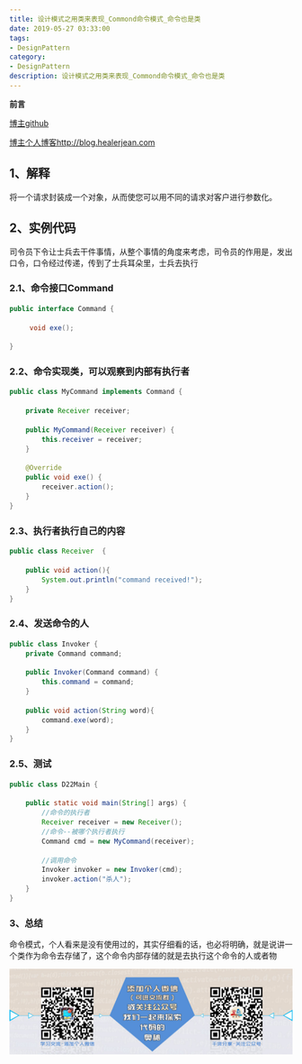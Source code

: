 ```yaml
---
title: 设计模式之用类来表现_Commond命令模式_命令也是类
date: 2019-05-27 03:33:00
tags: 
- DesignPattern
category: 
- DesignPattern
description: 设计模式之用类来表现_Commond命令模式_命令也是类
---
```


<!-- 

https://raw.githubusercontent.com/HealerJean/HealerJean.github.io/master/blogImages/
　　首行缩进

<font  clalss="healerColor" color="red" size="5" >     </font>

<font  clalss="healerSize"  size="5" >     </font>
-->




**前言**     

[博主github](https://github.com/HealerJean)     

[博主个人博客http://blog.healerjean.com](http://HealerJean.github.io)        





## 1、解释

将一个请求封装成一个对象，从而使您可以用不同的请求对客户进行参数化。



## 2、实例代码

司令员下令让士兵去干件事情，从整个事情的角度来考虑，司令员的作用是，发出口令，口令经过传递，传到了士兵耳朵里，士兵去执行   



### 2.1、命令接口Command

```java
public interface Command {

     void exe();

}
```



### 2.2、命令实现类，可以观察到内部有执行者



```java
public class MyCommand implements Command {

    private Receiver receiver;

    public MyCommand(Receiver receiver) {
        this.receiver = receiver;
    }

    @Override
    public void exe() {
        receiver.action();
    }
}

```





### 2.3、执行者执行自己的内容

```java
public class Receiver  {

    public void action(){
        System.out.println("command received!");
    }
}

```



### 2.4、发送命令的人

```java
public class Invoker {
    private Command command;

    public Invoker(Command command) {
        this.command = command;
    }

    public void action(String word){
        command.exe(word);
    }
}
```





### 2.5、测试

```java
public class D22Main {

    public static void main(String[] args) {
        //命令的执行者
        Receiver receiver = new Receiver();
        //命令--被哪个执行者执行
        Command cmd = new MyCommand(receiver);

        //调用命令
        Invoker invoker = new Invoker(cmd);
        invoker.action("杀人");
    }
}

```



### 3、总结



 命令模式，个人看来是没有使用过的，其实仔细看的话，也必将明确，就是说讲一个类作为命令去存储了，这个命令内部存储的就是去执行这个命令的人或者物      




        
        
        
![](https://raw.githubusercontent.com/HealerJean/HealerJean.github.io/master/assets/img/artical_bottom.jpg)



<!-- Gitalk 评论 start  -->

<link rel="stylesheet" href="https://unpkg.com/gitalk/dist/gitalk.css">

<script src="https://unpkg.com/gitalk@latest/dist/gitalk.min.js"></script> 
<div id="gitalk-container"></div>    
 <script type="text/javascript">
    var gitalk = new Gitalk({
		clientID: `1d164cd85549874d0e3a`,
		clientSecret: `527c3d223d1e6608953e835b547061037d140355`,
		repo: `HealerJean.github.io`,
		owner: 'HealerJean',
		admin: ['HealerJean'],
		id: 'YB1wtPXA2uN9Zcbm',
    });
    gitalk.render('gitalk-container');
</script> 


<!-- Gitalk end -->

